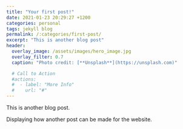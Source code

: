 ```yaml
---
title: "Your first post!"
date: 2021-01-23 20:29:27 +1200
categories: personal
tags: jekyll blog
permalink: /:categories/first-post/
excerpt: "This is another blog post"
header:
  overlay_image: /assets/images/hero_image.jpg
  overlay_filter: 0.7
  caption: "Photo credit: [**Unsplash**](https://unsplash.com)"

  # Call to Action
  #actions:
  #  - label: "More Info"
  #    url: "#"
---
```


This is another blog post.

Displaying how another post can be made for the website.